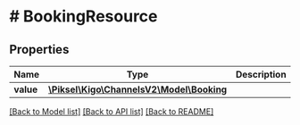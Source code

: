 # # BookingResource

## Properties

Name | Type | Description | Notes
------------ | ------------- | ------------- | -------------
**value** | [**\Piksel\Kigo\ChannelsV2\Model\Booking**](Booking.md) |  | [optional]

[[Back to Model list]](../../README.md#models) [[Back to API list]](../../README.md#endpoints) [[Back to README]](../../README.md)
